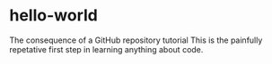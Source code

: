 # hello-world
The consequence of a GitHub repository tutorial
This is the painfully repetative first step in learning anything about code.
